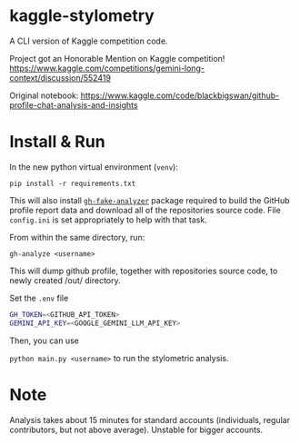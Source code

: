 # kaggle-stylometry

A CLI version of Kaggle competition code.

Project got an Honorable Mention on Kaggle competition! https://www.kaggle.com/competitions/gemini-long-context/discussion/552419

Original notebook: https://www.kaggle.com/code/blackbigswan/github-profile-chat-analysis-and-insights

# Install & Run

In the new python virtual environment (`venv`):

`pip install -r requirements.txt`

This will also install [`gh-fake-analyzer`](https://pypi.org/project/gh-fake-analyzer) package required to build the GitHub profile report data and download all of the repositories source code. File `config.ini` is set appropriately to help with that task.

From within the same directory, run:

`gh-analyze <username>`

This will dump <username> github profile, together with repositories source code, to newly created /out/<username> directory.

Set the `.env` file

```sh
GH_TOKEN=<GITHUB_API_TOKEN>
GEMINI_API_KEY=<GOOGLE_GEMINI_LLM_API_KEY>
```

Then, you can use 

`python main.py <username>` to run the stylometric analysis.

# Note

Analysis takes about 15 minutes for standard accounts (individuals, regular contributors, but not above average). Unstable for bigger accounts. 
